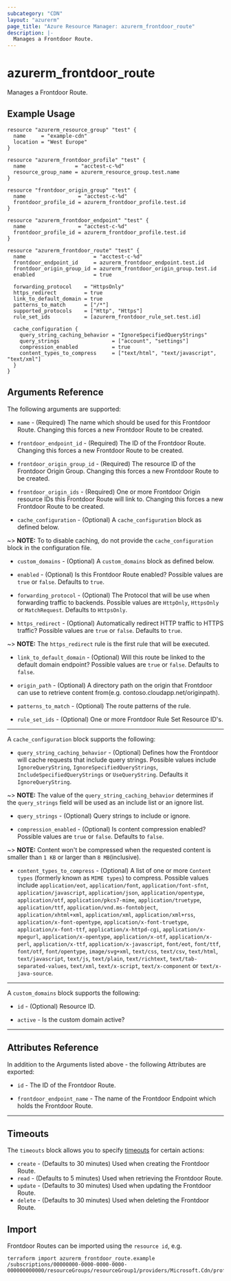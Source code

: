 ```yaml
---
subcategory: "CDN"
layout: "azurerm"
page_title: "Azure Resource Manager: azurerm_frontdoor_route"
description: |-
  Manages a Frontdoor Route.
---
```


# azurerm_frontdoor_route

Manages a Frontdoor Route.

## Example Usage

```hcl
resource "azurerm_resource_group" "test" {
  name     = "example-cdn"
  location = "West Europe"
}

resource "azurerm_frontdoor_profile" "test" {
  name                = "acctest-c-%d"
  resource_group_name = azurerm_resource_group.test.name
}

resource "frontdoor_origin_group" "test" {
  name                 = "acctest-c-%d"
  frontdoor_profile_id = azurerm_frontdoor_profile.test.id
}

resource "azurerm_frontdoor_endpoint" "test" {
  name                 = "acctest-c-%d"
  frontdoor_profile_id = azurerm_frontdoor_profile.test.id
}

resource "azurerm_frontdoor_route" "test" {
  name                      = "acctest-c-%d"
  frontdoor_endpoint_id     = azurerm_frontdoor_endpoint.test.id
  frontdoor_origin_group_id = azurerm_frontdoor_origin_group.test.id
  enabled                   = true

  forwarding_protocol    = "HttpsOnly"
  https_redirect         = true
  link_to_default_domain = true
  patterns_to_match      = ["/*"]
  supported_protocols    = ["Http", "Https"]
  rule_set_ids           = [azurerm_frontdoor_rule_set.test.id]

  cache_configuration {
    query_string_caching_behavior = "IgnoreSpecifiedQueryStrings"
    query_strings                 = ["account", "settings"]
    compression_enabled           = true
    content_types_to_compress     = ["text/html", "text/javascript", "text/xml"]
  }
}
```

## Arguments Reference

The following arguments are supported:

* `name` - (Required) The name which should be used for this Frontdoor Route. Changing this forces a new Frontdoor Route to be created.

* `frontdoor_endpoint_id` - (Required) The ID of the Frontdoor Route. Changing this forces a new Frontdoor Route to be created.

* `frontdoor_origin_group_id` - (Required) The resource ID of the Frontdoor Origin Group. Changing this forces a new Frontdoor Route to be created.

* `frontdoor_origin_ids` - (Required) One or more Frontdoor Origin resource IDs this Frontdoor Route will link to. Changing this forces a new Frontdoor Route to be created.

* `cache_configuration` - (Optional) A `cache_configuration` block as defined below.

~> **NOTE:** To to disable caching, do not provide the `cache_configuration` block in the configuration file. 

* `custom_domains` - (Optional) A `custom_domains` block as defined below.

* `enabled` - (Optional) Is this Frontdoor Route enabled? Possible values are `true` or `false`. Defaults to `true`.

* `forwarding_protocol` - (Optional) The Protocol that will be use when forwarding traffic to backends. Possible values are `HttpOnly`, `HttpsOnly` or `MatchRequest`. Defaults to `HttpsOnly`.

* `https_redirect` - (Optional) Automatically redirect HTTP traffic to HTTPS traffic? Possible values are `true` or `false`. Defaults to `true`.

~> **NOTE:** The `https_redirect` rule is the first rule that will be executed.

* `link_to_default_domain` - (Optional) Will this route be linked to the default domain endpoint? Possible values are `true` or `false`. Defaults to `false`.

* `origin_path` - (Optional) A directory path on the origin that Frontdoor can use to retrieve content from(e.g. contoso.cloudapp.net/originpath).

* `patterns_to_match` - (Optional) The route patterns of the rule.

* `rule_set_ids` - (Optional) One or more Frontdoor Rule Set Resource ID's.

---

A `cache_configuration` block supports the following:

* `query_string_caching_behavior` - (Optional) Defines how the Frontdoor will cache requests that include query strings. Possible values include `IgnoreQueryString`, `IgnoreSpecifiedQueryStrings`, `IncludeSpecifiedQueryStrings` or `UseQueryString`. Defaults it `IgnoreQueryString`.

~> **NOTE:** The value of the `query_string_caching_behavior` determines if the `query_strings` field will be used as an include list or an ignore list.

* `query_strings` - (Optional) Query strings to include or ignore.

* `compression_enabled` - (Optional) Is content compression enabled? Possible values are `true` or `false`. Defaults to `false`. 

~> **NOTE:** Content won't be compressed when the requested content is smaller than `1 KB` or larger than `8 MB`(inclusive).

* `content_types_to_compress` - (Optional) A list of one or more `Content types` (formerly known as `MIME types`) to compress. Possible values include `application/eot`, `application/font`, `application/font-sfnt`, `application/javascript`, `application/json`, `application/opentype`, `application/otf`, `application/pkcs7-mime`, `application/truetype`, `application/ttf`, `application/vnd.ms-fontobject`, `application/xhtml+xml`, `application/xml`, `application/xml+rss`, `application/x-font-opentype`, `application/x-font-truetype`, `application/x-font-ttf`, `application/x-httpd-cgi`, `application/x-mpegurl`, `application/x-opentype`, `application/x-otf`, `application/x-perl`, `application/x-ttf`, `application/x-javascript`, `font/eot`, `font/ttf`, `font/otf`, `font/opentype`, `image/svg+xml`, `text/css`, `text/csv`, `text/html`, `text/javascript`, `text/js`, `text/plain`, `text/richtext`, `text/tab-separated-values`, `text/xml`, `text/x-script`, `text/x-component` or `text/x-java-source`.

---

A `custom_domains` block supports the following:

* `id` - (Optional) Resource ID.

* `active` - Is the custom domain active?

---

## Attributes Reference

In addition to the Arguments listed above - the following Attributes are exported:

* `id` - The ID of the Frontdoor Route.

* `frontdoor_endpoint_name` - The name of the Frontdoor Endpoint which holds the Frontdoor Route.

---

## Timeouts

The `timeouts` block allows you to specify [timeouts](https://www.terraform.io/docs/configuration/resources.html#timeouts) for certain actions:

* `create` - (Defaults to 30 minutes) Used when creating the Frontdoor Route.
* `read` - (Defaults to 5 minutes) Used when retrieving the Frontdoor Route.
* `update` - (Defaults to 30 minutes) Used when updating the Frontdoor Route.
* `delete` - (Defaults to 30 minutes) Used when deleting the Frontdoor Route.

## Import

Frontdoor Routes can be imported using the `resource id`, e.g.

```shell
terraform import azurerm_frontdoor_route.example /subscriptions/00000000-0000-0000-0000-000000000000/resourceGroups/resourceGroup1/providers/Microsoft.Cdn/profiles/profile1/afdEndpoints/endpoint1/routes/route1
```
